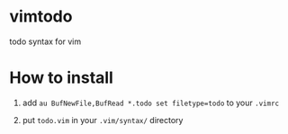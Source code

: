 # vimtodo
todo syntax for vim

# How to install
1. add `au BufNewFile,BufRead *.todo set filetype=todo` to your `.vimrc`

2. put `todo.vim` in your `.vim/syntax/` directory
